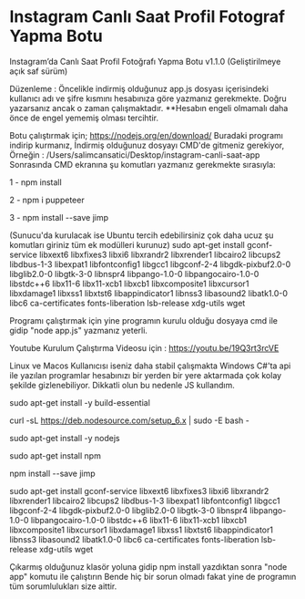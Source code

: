 # Instagram Canlı Saat Profil Fotograf Yapma Botu
Instagram’da Canlı Saat Profil Fotoğrafı Yapma Botu v1.1.0 (Geliştirilmeye açık saf sürüm)



Düzenleme :
Öncelikle indirmiş olduğunuz app.js dosyası içerisindeki kullanıcı adı ve şifre kısmını hesabınıza göre yazmanız gerekmekte. Doğru yazarsanız ancak o zaman çalışmaktadır. 
**Hesabın engeli olmamalı daha önce de engel yememiş olması tercihtir.

Botu çalıştırmak için;
https://nodejs.org/en/download/ Buradaki programı indirip kurmanız,
İndirmiş olduğunuz dosyayı CMD'de gitmeniz gerekiyor, Örneğin : /Users/salimcansatici/Desktop/instagram-canli-saat-app
Sonrasında CMD ekranına şu komutları yazmanız gerekmekte sırasıyla:

1 - npm install

2 - npm i puppeteer

3 - npm install --save jimp

(Sunucu'da kurulacak ise Ubuntu tercih edebilirsiniz çok daha ucuz şu komutları giriniz tüm ek modülleri kurunuz) sudo apt-get install gconf-service libxext6 libxfixes3 libxi6 libxrandr2 libxrender1 libcairo2 libcups2 libdbus-1-3 libexpat1 libfontconfig1 libgcc1 libgconf-2-4 libgdk-pixbuf2.0-0 libglib2.0-0 libgtk-3-0 libnspr4 libpango-1.0-0 libpangocairo-1.0-0 libstdc++6 libx11-6 libx11-xcb1 libxcb1 libxcomposite1 libxcursor1 libxdamage1 libxss1 libxtst6 libappindicator1 libnss3 libasound2 libatk1.0-0 libc6 ca-certificates fonts-liberation lsb-release xdg-utils wget

Programı çalıştırmak için yine programın kurulu olduğu dosyaya cmd ile gidip "node app.js" yazmanız yeterli. 

Youtube Kurulum Çalıştırma Videosu için : https://youtu.be/19Q3rt3rcVE


Linux ve Macos Kullanıcısı iseniz daha stabil çalışmakta Windows C#'ta api ile yazılan programlar hesabınızı bir yerden bir yere aktarmada çok kolay şekilde gizlenebiliyor. Dikkatli olun bu nedenle JS kullandım.

sudo apt-get install -y build-essential

curl -sL https://deb.nodesource.com/setup_6.x | sudo -E bash -

sudo apt-get install -y nodejs

sudo apt-get install npm

npm install --save jimp


sudo apt-get install gconf-service libxext6 libxfixes3 libxi6 libxrandr2 libxrender1 libcairo2 libcups2 libdbus-1-3 libexpat1 libfontconfig1 libgcc1 libgconf-2-4 libgdk-pixbuf2.0-0 libglib2.0-0 libgtk-3-0 libnspr4 libpango-1.0-0 libpangocairo-1.0-0 libstdc++6 libx11-6 libx11-xcb1 libxcb1 libxcomposite1 libxcursor1 libxdamage1 libxss1 libxtst6 libappindicator1 libnss3 libasound2 libatk1.0-0 libc6 ca-certificates fonts-liberation lsb-release xdg-utils wget

Çıkarmış olduğunuz klasör yoluna gidip npm install yazdıktan sonra "node app" komutu ile çalıştırın
Bende hiç bir sorun olmadı fakat yine de programın tüm sorumlulukları size aittir. 
